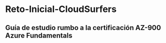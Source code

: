 # Reto-Inicial-CloudSurfers
<h2>Guía de estudio rumbo a la certificación AZ-900 Azure Fundamentals</h2>



